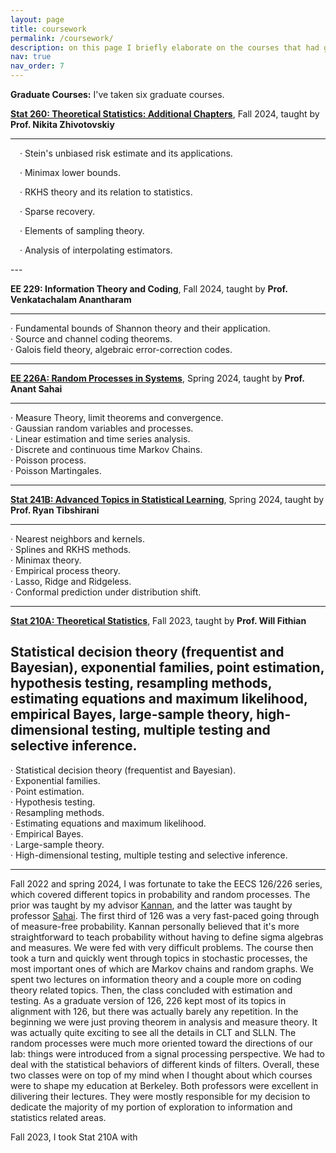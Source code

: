 ```yaml
---
layout: page
title: coursework
permalink: /coursework/
description: on this page I briefly elaborate on the courses that had great impacts on me and my thoughts on them. 
nav: true
nav_order: 7
---
```


**Graduate Courses:** I've taken six graduate courses. 

**<a href='https://sites.google.com/view/nikitazhivotovskiy/stat260?authuser=0'>Stat 260: Theoretical Statistics: Additional Chapters</a>**, Fall 2024, taught by **Prof. Nikita Zhivotovskiy**

  ---
  <p style="margin-left: 15px;"> &middot; Stein's unbiased risk estimate and its applications.</p>
  <p style="margin-left: 15px;"> &middot; Minimax lower bounds.</p>
  <p style="margin-left: 15px;"> &middot; RKHS theory and its relation to statistics.</p>
  <p style="margin-left: 15px;"> &middot; Sparse recovery.</p>
  <p style="margin-left: 15px;"> &middot; Elements of sampling theory.</p>
  <p style="margin-left: 15px;"> &middot; Analysis of interpolating estimators.</p>
  ---

**EE 229: Information Theory and Coding**, Fall 2024, taught by **Prof. Venkatachalam Anantharam**

  ---
  &middot; Fundamental bounds of Shannon theory and their application.<br>
  &middot; Source and channel coding theorems.<br>
  &middot; Galois field theory, algebraic error-correction codes.
  
  ---

**<a href='https://inst.eecs.berkeley.edu/~ee226a/sp24/'>EE 226A: Random Processes in Systems</a>**, Spring 2024, taught by **Prof. Anant Sahai**

  ---
  &middot; Measure Theory, limit theorems and convergence.<br>
  &middot; Gaussian random variables and processes.<br>
  &middot; Linear estimation and time series analysis.<br>
  &middot; Discrete and continuous time Markov Chains.<br>
  &middot; Poisson process.<br>
  &middot; Poisson Martingales.
  
  ---

**<a href='https://www.stat.berkeley.edu/~ryantibs/statlearn-s24/'>Stat 241B: Advanced Topics in Statistical Learning</a>**, Spring 2024, taught by **Prof. Ryan Tibshirani**

  ---
  &middot; Nearest neighbors and kernels.<br>
  &middot; Splines and RKHS methods.<br>
  &middot; Minimax theory.<br>
  &middot; Empirical process theory.<br>
  &middot; Lasso, Ridge and Ridgeless.<br>
  &middot; Conformal prediction under distribution shift.
  
  ---

**<a href='https://www.stat.berkeley.edu/~wfithian/courses/stat210a/'>Stat 210A: Theoretical Statistics</a>**, Fall 2023, taught by **Prof. Will Fithian**

Statistical decision theory (frequentist and Bayesian), exponential families, point estimation, hypothesis testing, resampling methods, estimating equations and maximum likelihood, empirical Bayes, large-sample theory, high-dimensional testing, multiple testing and selective inference.
  ---
  &middot; Statistical decision theory (frequentist and Bayesian).<br>
  &middot; Exponential families.<br>
  &middot; Point estimation.<br>
  &middot; Hypothesis testing.<br>
  &middot; Resampling methods.<br>
  &middot; Estimating equations and maximum likelihood.<br>
  &middot; Empirical Bayes.<br>
  &middot; Large-sample theory.<br>
  &middot; High-dimensional testing, multiple testing and selective inference.
  
  ---

  

Fall 2022 and spring 2024, I was fortunate to take the EECS 126/226 series, which covered different topics in probability and random processes. The prior was taught by my advisor <a href='https://people.eecs.berkeley.edu/~kannanr/'>Kannan</a>, and the latter was taught by professor <a href='https://www2.eecs.berkeley.edu/Faculty/Homepages/sahai.html'>Sahai</a>. The first third of 126 was a very fast-paced going through of measure-free probability. Kannan personally believed that it's more straightforward to teach probability without having to define sigma algebras and measures. We were fed with very difficult problems. The course then took a turn and quickly went through topics in stochastic processes, the most important ones of which are Markov chains and random graphs. We spent two lectures on information theory and a couple more on coding theory related topics. Then, the class concluded with estimation and testing. As a graduate version of 126, 226 kept most of its topics in alignment with 126, but there was actually barely any repetition. In the beginning we were just proving theorem in analysis and measure theory. It was actually quite exciting to see all the details in CLT and SLLN. The random processes were much more oriented toward the directions of our lab: things were introduced from a signal processing perspective. We had to deal with the statistical behaviors of different kinds of filters. Overall, these two classes were on top of my mind when I thought about which courses were to shape my education at Berkeley. Both professors were excellent in dilivering their lectures. They were mostly responsible for my decision to dedicate the majority of my portion of exploration to information and statistics related areas. 

Fall 2023, I took Stat 210A with 

